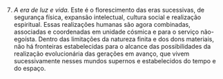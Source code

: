 ﻿7. *A era de luz e vida.* Este é o florescimento das eras sucessivas, de segurança física, expansão intelectual, cultura social e realização espiritual. Essas realizações humanas são agora combinadas, associadas e coordenadas em unidade cósmica e para o serviço não-egoísta. Dentro das limitações da natureza finita e dos dons materiais, não há fronteiras estabelecidas para o alcance das possibilidades da realização evolucionária das gerações em avanço, que vivem sucessivamente nesses mundos supernos e estabelecidos do tempo e do espaço.